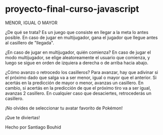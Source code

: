 # proyecto-final-curso-javascript
MENOR, IGUAL O MAYOR

¿De qué se trata?
Es un juego que consiste en llegar a la meta lo antes posible.
En caso de jugar en multijugador, gana el jugador que llegue antes al casillero de "llegada".

¿En caso de jugar en multijugador, quién comienza?
En caso de jugar el modo multijugador, se elige aleatoreamente el usuario que comienza, y luego se sigue en orden de izquiera a derecha o de arriba hacia abajo.

¿Cómo avanzo o retrocedo los casilleros?
Para avanzar, hay que adivinar si el próximo dado que salga va a ser menor, igual o mayor que el anterior.
Si acertás en la predicción de mayor o menor, avanzas un casillero. En cambio, si acertás en la predicción de que el próximo tiro va a ser igual, avanzas 2 casillero.
En cualquier caso que desaciertes, retrocederás un casillero.

¡No olvides de seleccionar tu avatar favorito de Pokémon!

¡Que te diviertas!


Hecho por Santiago Bouhid
